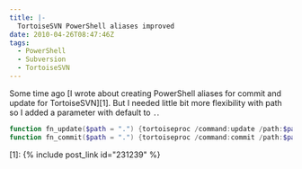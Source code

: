 ```yaml
---
title: |-
  TortoiseSVN PowerShell aliases improved
date: 2010-04-26T08:47:46Z
tags:
  - PowerShell
  - Subversion
  - TortoiseSVN
---
```

Some time ago [I wrote about creating PowerShell aliases for commit and update for TortoiseSVN][1]. But I needed little bit more flexibility with path so I added a parameter with default to `.`.

```powershell
function fn_update($path = ".") {tortoiseproc /command:update /path:$path}
function fn_commit($path = ".") {tortoiseproc /command:commit /path:$path}
```

[1]: {% include post_link id="231239" %}